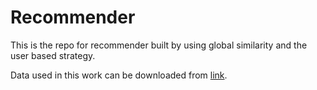 # Recommender
This is the repo for recommender built by using global similarity and the user based strategy.

Data used in this work can be downloaded from [link](https://www.dropbox.com/s/n5d0rdsbxqks435/restaurant_rating.csv?dl=0).

